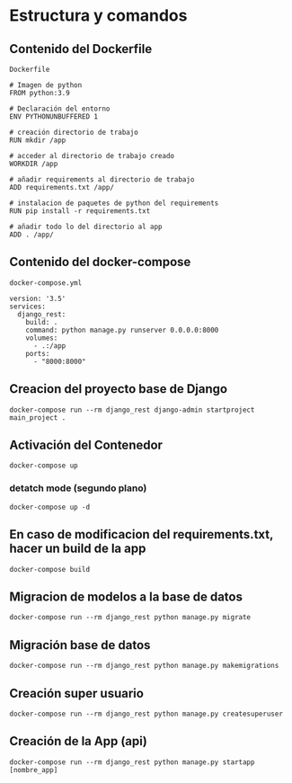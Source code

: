 # **Estructura y comandos**

## **Contenido del Dockerfile**

`Dockerfile`
```
# Imagen de python
FROM python:3.9

# Declaración del entorno
ENV PYTHONUNBUFFERED 1

# creación directorio de trabajo
RUN mkdir /app

# acceder al directorio de trabajo creado
WORKDIR /app

# añadir requirements al directorio de trabajo
ADD requirements.txt /app/

# instalacion de paquetes de python del requirements
RUN pip install -r requirements.txt

# añadir todo lo del directorio al app
ADD . /app/
```

## **Contenido del docker-compose**
`docker-compose.yml`
```
version: '3.5'
services: 
  django_rest:
    build: .
    command: python manage.py runserver 0.0.0.0:8000
    volumes:
      - .:/app
    ports:
      - "8000:8000"
```

## Creacion del proyecto base de Django
```
docker-compose run --rm django_rest django-admin startproject main_project .
```

## Activación del Contenedor
```
docker-compose up
```
### detatch mode (segundo plano)
```
docker-compose up -d
```

## En caso de modificacion del requirements.txt, hacer un build de la app
```
docker-compose build
```

## Migracion de modelos a la base de datos
```
docker-compose run --rm django_rest python manage.py migrate
```

## Migración base de datos
```
docker-compose run --rm django_rest python manage.py makemigrations
```

## Creación super usuario
```
docker-compose run --rm django_rest python manage.py createsuperuser
```

## Creación de la App (api)
```
docker-compose run --rm django_rest python manage.py startapp [nombre_app]

```
<!-- 
# Ejecución de pruebas para cada App
```
docker-compose run --rm django_rest python manage.py test app/erp
```

# Ejecución de pruebas desde el archivo principal de la app
```
docker-compose run --rm django_rest python manage.py test perfiles
``` 

 
# Limpiar bases de datos
```
delete from apli_producto; 

delete from sqlite_sequence where name='apli_producto';

UPDATE SQLITE_SEQUENCE SET SEQ=1 WHERE NAME='apli_producto';
``` -->
